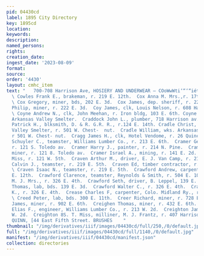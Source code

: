 ```yaml
---
pid: 04430cd
label: 1895 City Directory
key: 1895cd
location: 
keywords: 
description: 
named_persons: 
rights: 
creation_date: 
ingest_date: '2023-08-09'
format: 
source: 
order: '4430'
layout: cmhc_item
text: "   700-708 Harrison Ave, HOSIERY AND UNDERWEAR — COoWwWti‘“‘“iétNN#*#*#*#*é‘(®’SCOREEC*C:*™*”S
  \ Cowles Frank E., brakeman, r. 219 E. 12th.  Cox Anna M. Mrs.,r. 17th ur. Alder.
  \ Cox Gregory, miner, bds, 202 E. 3d.  Cox James, dep. sheriff, r. 220 W. 2d.  Cox
  Philip, miner, r. 222 E. 3d.  Coy James, clk, Louis Nelson, r. 608 Harrison av.
  \ Coyne Andrew N., clk, John Meehan, r. Iron bldg, 103 E. 6th. Coyne Michael, helper,
  Arkansas Valley Smelter.  Craddock John L., plumber, 718 Harrison av.  Craddock
  Patrick H., blksmith, D. & R. G.R. R., r.124 E. 14th. Cradle Christ, wks. Arkansas
  Valley Smelter, r. 501 W. Chest-  nut.  Cradle William, wks. Arkansas Valley Smelter,
  r 501 W. Chest- nut.  Cragg James H., clk, Hotel Vendome, r. 26 Quincy blk.  Crain
  Schuyler C., teamster, Williams Lumber Co., r. 213 E. 6th.  Cramer George E., engineer,
  r. 121 S. Toledo av.  Cramer Harry J., painter, r. 214 N. Pine.  Cramer Henry E.,
  miner, r. 121 8. Toledo av.  Cramer Israel A., mining, r. 141 E. 2d.  Crane Flossie
  Miss, r. 121 W. 5th.  Craven Arthur M., driver, E. J. Van Camp, r. 219 E. 5th.  Craven
  Calvin J., teamster, r. 219 E. 5th.  Craven Ed, timber contractor, r. 202 EK. 7th.
  \ Craven Isaac N., teamster, r. 219 E. 5th.  Crawford Andrew, carpenter, r. 500
  E. 12th.  Crawford Clarence, teamster, Reynolds & Smith, r. 504 E. 10th.  Crawford
  M. J. Mrs., r. 326 E. 4th.  Crawford Seth, driver, B. Leppel, 139 E. 2d.  Crawford
  Thomas, lab, bds. 139 E. 3d.  Crawford Walter C., r. 326 E. 4th.  Crawford William
  K., r. 326 E. 4th.  Crease Charles F, carpenter, Colo. Midland Ry., r. 406 N. Spruce.
  \ Creed Peter, lab, bds. 300 E. 11th.  Creer Richard, miner, r. 728 E. 8th.  Creighen
  James, miner, r. 902 E. 6th.  Creighen Thomas, miner, r. 432 E. 6th.  Creighton
  Elias F., engineer, Williams Lumber Co., r. 213 W. 2d.  Creighton James W., r. 213
  W. 2d.  Creighton 8S. T. Miss, milliner, M. J. Frantz, r. 407 Harrison av.  J. J.
  QUINN, [44 East Fifth Street. BRUSHES    "
thumbnail: "/img/derivatives/iiif/images/04430cd/full/250,/0/default.jpg"
full: "/img/derivatives/iiif/images/04430cd/full/1140,/0/default.jpg"
manifest: "/img/derivatives/iiif/04430cd/manifest.json"
collection: directories
---
```

